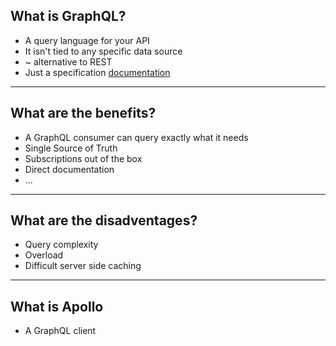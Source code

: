 ## What is GraphQL?
- A query language for your API
- It isn't tied to any specific data source
- ~ alternative to REST
- Just a specification
[documentation](https://graphql.org/learn)
---
## What are the benefits?
- A GraphQL consumer can query exactly what it needs
- Single Source of Truth
- Subscriptions out of the box
- Direct documentation
- ...
---
## What are the disadventages?
- Query complexity
- Overload
- Difficult server side caching
---
## What is Apollo
- A GraphQL client
